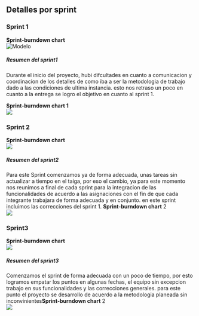 ## Detalles por sprint
### Sprint 1
**Sprint-burndown chart**\
![Modelo](https://github.com/Los-machos-y-Coronado/Banco-de-proyectos/tree/master/Persistencia/grSpritn1.JPG)

##### Resumen del sprint1
Durante el inicio del proyecto, hubi difcultades en cuanto a comunicacion y coordinacion de los detalles de como iba a ser la metodologia de trabajo dado a las condiciones de ultima instancia. esto nos retraso un poco en cuanto a la entrega se logro el objetivo en  cuanto al sprint 1.

**Sprint-burndown chart 1**\
![](https://github.com/Los-machos-y-Coronado/Banco-de-proyectos/blob/master/Persistencia/grSrpritn1.JPG)
### Sprint 2
**Sprint-burndown chart**\
![](https://github.com/Los-machos-y-Coronado/Banco-de-proyectos/tree/master/Persistencia.grSprint2.JPG)
##### Resumen del sprint2
Para este Sprint comenzamos ya de forma adecuada, unas tareas sin actualizar a tiempo en el taiga, por eso el cambio, ya para este momento nos reunimos a final de cada sprint para la integracion de las funcionalidades de acuerdo a las asignaciones con el fin de que cada integrante trabajara de forma adecuada y en conjunto. en este sprint incluimos las correcciones del sprint 1.
**Sprint-burndown chart** 2\
![](https://github.com/Los-machos-y-Coronado/Banco-de-proyectos/tree/master/Persistencia/Sprint2.JPG)
### Sprint3
**Sprint-burndown chart**\
![](https://github.com/Los-machos-y-Coronado/Banco-de-proyectos/tree/master/Persistencia/grSprint3.JPG)
##### Resumen del sprint3
Comenzamos el sprint de forma adecuada con un poco de tiempo, por esto logramos empatar los puntos en algunas fechas, el equipo sin excepcion trabajo en sus funcionalidades y las correcciones generales. para este punto el proyecto se desarrollo de acuerdo a la metodologia planeada sin inconvinientes**Sprint-burndown chart** 2\
![](https://github.com/Los-machos-y-Coronado/Banco-de-proyectos/tree/master/Persistencia/Sprint3.JPG)
